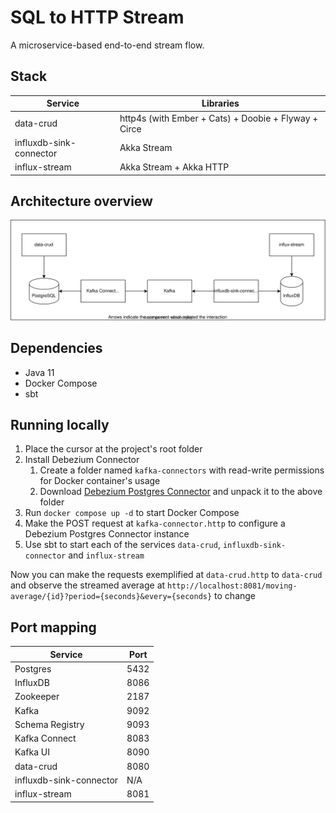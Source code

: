 # SQL to HTTP Stream

A microservice-based end-to-end stream flow.

## Stack 
| Service                 | Libraries                                            |
|-------------------------|------------------------------------------------------|
| data-crud               | http4s (with Ember + Cats) + Doobie + Flyway + Circe |
| influxdb-sink-connector | Akka Stream                                          |
| influx-stream           | Akka Stream + Akka HTTP                              |

## Architecture overview
![Architecture Overview](img/architecture-overview.svg?raw=true)

## Dependencies
- Java 11
- Docker Compose
- sbt

## Running locally
1. Place the cursor at the project's root folder
2. Install Debezium Connector
   1. Create a folder named `kafka-connectors` with read-write permissions for Docker container's usage
   2. Download [Debezium Postgres Connector](https://repo1.maven.org/maven2/io/debezium/debezium-connector-postgres/2.1.1.Final/debezium-connector-postgres-2.1.1.Final-plugin.tar.gz) and unpack it to the above folder
3. Run `docker compose up -d` to start Docker Compose
4. Make the POST request at `kafka-connector.http` to configure a Debezium Postgres Connector instance
5. Use sbt to start each of the services `data-crud`, `influxdb-sink-connector` and `influx-stream`

Now you can make the requests exemplified at `data-crud.http` to `data-crud` and observe the streamed average at
`http://localhost:8081/moving-average/{id}?period={seconds}&every={seconds}` to change

## Port mapping
| Service                 | Port |
|-------------------------|------|
| Postgres                | 5432 |
| InfluxDB                | 8086 |
| Zookeeper               | 2187 |
| Kafka                   | 9092 |
| Schema Registry         | 9093 |
| Kafka Connect           | 8083 |
| Kafka UI                | 8090 |
| data-crud               | 8080 |
| influxdb-sink-connector | N/A  |
| influx-stream           | 8081 |
